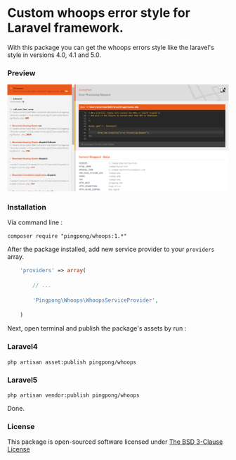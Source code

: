 Custom whoops error style for Laravel framework.
======

With this package you can get the whoops errors style like the laravel's style in versions 4.0, 4.1 and 5.0.

### Preview

[![Whoops](https://raw.githubusercontent.com/pingpong-labs/whoops/master/shots/whoops.png)](https://raw.githubusercontent.com/pingpong-labs/whoops/master/shots/whoops.png)

### Installation

Via command line :

```
composer require "pingpong/whoops:1.*"
```

After the package installed, add new service provider to your `providers` array.

```php
	'providers' => array(

		// ... 

		'Pingpong\Whoops\WhoopsServiceProvider',

	)
``` 

Next, open terminal and publish the package's assets by run : 

### Laravel4
```
php artisan asset:publish pingpong/whoops
```

### Laravel5
```
php artisan vendor:publish pingpong/whoops
```

Done.

### License

This package is open-sourced software licensed under [The BSD 3-Clause License](http://opensource.org/licenses/BSD-3-Clause)
